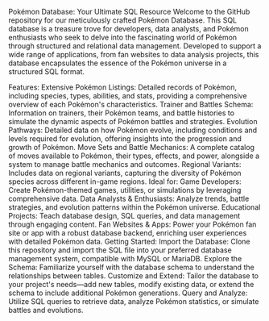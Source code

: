 Pokémon Database: Your Ultimate SQL Resource
Welcome to the GitHub repository for our meticulously crafted Pokémon Database. This SQL database is a treasure trove for developers, data analysts, and Pokémon enthusiasts who seek to delve into the fascinating world of Pokémon through structured and relational data management. Developed to support a wide range of applications, from fan websites to data analysis projects, this database encapsulates the essence of the Pokémon universe in a structured SQL format.

Features:
Extensive Pokémon Listings: Detailed records of Pokémon, including species, types, abilities, and stats, providing a comprehensive overview of each Pokémon's characteristics.
Trainer and Battles Schema: Information on trainers, their Pokémon teams, and battle histories to simulate the dynamic aspects of Pokémon battles and strategies.
Evolution Pathways: Detailed data on how Pokémon evolve, including conditions and levels required for evolution, offering insights into the progression and growth of Pokémon.
Move Sets and Battle Mechanics: A complete catalog of moves available to Pokémon, their types, effects, and power, alongside a system to manage battle mechanics and outcomes.
Regional Variants: Includes data on regional variants, capturing the diversity of Pokémon species across different in-game regions.
Ideal for:
Game Developers: Create Pokémon-themed games, utilities, or simulations by leveraging comprehensive data.
Data Analysts & Enthusiasts: Analyze trends, battle strategies, and evolution patterns within the Pokémon universe.
Educational Projects: Teach database design, SQL queries, and data management through engaging content.
Fan Websites & Apps: Power your Pokémon fan site or app with a robust database backend, enriching user experiences with detailed Pokémon data.
Getting Started:
Import the Database: Clone this repository and import the SQL file into your preferred database management system, compatible with MySQL or MariaDB.
Explore the Schema: Familiarize yourself with the database schema to understand the relationships between tables.
Customize and Extend: Tailor the database to your project's needs—add new tables, modify existing data, or extend the schema to include additional Pokémon generations.
Query and Analyze: Utilize SQL queries to retrieve data, analyze Pokémon statistics, or simulate battles and evolutions.
